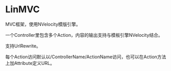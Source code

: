 # LinMVC
MVC框架，使用NVelocity模版引擎。

一个Controller里包含多个Action，内容的输出支持与模板引擎NVelocity结合。

支持UrlRewrite。

每个Action访问默认以/ControllerName/ActionName访问，也可以在Action方法上加Attribute定义URL。
